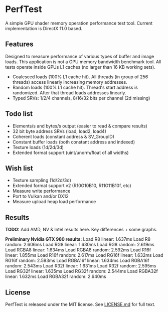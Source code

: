 # PerfTest

A simple GPU shader memory operation performance test tool. Current implementation is DirectX 11.0 based.

## Features

Designed to measure performance of various types of buffer and image loads. This application is not a GPU memory bandwidth benchmark tool. All tests operate inside GPUs L1 caches (no larger than 16 KB working sets). 

- Coalesced loads (100% L1 cache hit). All threads (in group of 256 threads) access linearly increasing memory addresses.
- Random loads (100% L1 cache hit). Thread's start address is randomized. After that thread loads addresses linearly.
- Typed SRVs: 1/2/4 channels, 8/16/32 bits per channel (2d missing)

## Todo list

- Elements/s and bytes/s output (easier to read & compare results)
- 32 bit byte address SRVs (load, load2, load4)
- Coherent loads (constant address & SV_GroupID)
- Constant buffer loads (both constant address and indexed)
- Texture loads (1d/2d/3d)
- Extended format support (uint/unorm/float of all widths)

## Wish list

- Texture sampling (1d/2d/3d)
- Extended format support v2 (R10G10B10, R11G11B10f, etc)
- Measure write performance
- Port to Vulkan and/or DX12
- Measure upload heap load performance

## Results

**TODO:** Add AMD, NV & Intel results here. Key differences + some graphs.

**Preliminary Nvidia GTX 980 results:**
Load R8 linear: 1.637ms
Load R8 random: 2.606ms
Load RG8 linear: 1.630ms
Load RG8 random: 2.619ms
Load RGBA8 linear: 1.634ms
Load RGBA8 random: 2.592ms
Load R16f linear: 1.855ms
Load R16f random: 2.617ms
Load RG16f linear: 1.632ms
Load RG16f random: 2.593ms
Load RGBA16f linear: 1.634ms
Load RGBA16f random: 2.543ms
Load R32f linear: 1.631ms
Load R32f random: 2.595ms
Load RG32f linear: 1.635ms
Load RG32f random: 2.544ms
Load RGBA32f linear: 1.632ms
Load RGBA32f random: 2.640ms

## License

PerfTest is released under the MIT license. See [LICENSE.md](LICENSE.md) for full text.
